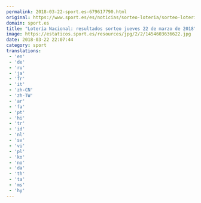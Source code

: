```yaml
---
permalink: 2018-03-22-sport.es-679617790.html
original: https://www.sport.es/es/noticias/sorteo-loteria/sorteo-loteria-nacional-resultados-sorteo-hoy-jueves-22-marzo-2018-6710032?utm_source=rss-noticias&utm_medium=feed&utm_campaign=sorteo-loteria
domain: sport.es
title: "Lotería Nacional: resultados sorteo jueves 22 de marzo de 2018"
image: https://estaticos.sport.es/resources/jpg/2/2/1454603636622.jpg
date: 2018-03-22 22:07:44
category: sport
translations: 
 - 'en'
 - 'de'
 - 'ru'
 - 'ja'
 - 'fr'
 - 'it'
 - 'zh-CN'
 - 'zh-TW'
 - 'ar'
 - 'fa'
 - 'pt'
 - 'hi'
 - 'tr'
 - 'id'
 - 'nl'
 - 'sv'
 - 'vi'
 - 'pl'
 - 'ko'
 - 'no'
 - 'da'
 - 'th'
 - 'ta'
 - 'ms'
 - 'hy'
---
```


